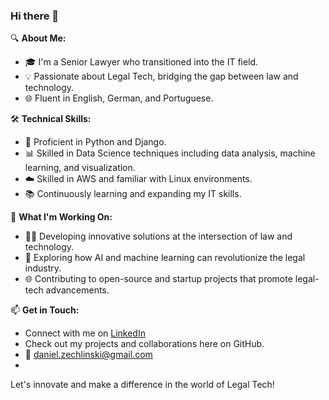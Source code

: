 ### Hi there 👋

🔍 **About Me:**
- 🎓 I'm a Senior Lawyer who transitioned into the IT field.
- 💡 Passionate about Legal Tech, bridging the gap between law and technology.
- 🌐 Fluent in English, German, and Portuguese.

🛠 **Technical Skills:**
- 🐍 Proficient in Python and Django.
- 📊 Skilled in Data Science techniques including data analysis, machine learning, and visualization.
- ☁️ Skilled in AWS and familiar with Linux environments.
- 📚 Continuously learning and expanding my IT skills.

🚀 **What I'm Working On:**
- 🧑‍💻 Developing innovative solutions at the intersection of law and technology.
- 🤖 Exploring how AI and machine learning can revolutionize the legal industry.
- 🌐 Contributing to open-source and startup projects that promote legal-tech advancements.

📫 **Get in Touch:**
- Connect with me on [LinkedIn](https://www.linkedin.com/in/daniel-m-z-d-s/)
- Check out my projects and collaborations here on GitHub.
- 🔫 daniel.zechlinski@gmail.com
- 
Let's innovate and make a difference in the world of Legal Tech!


